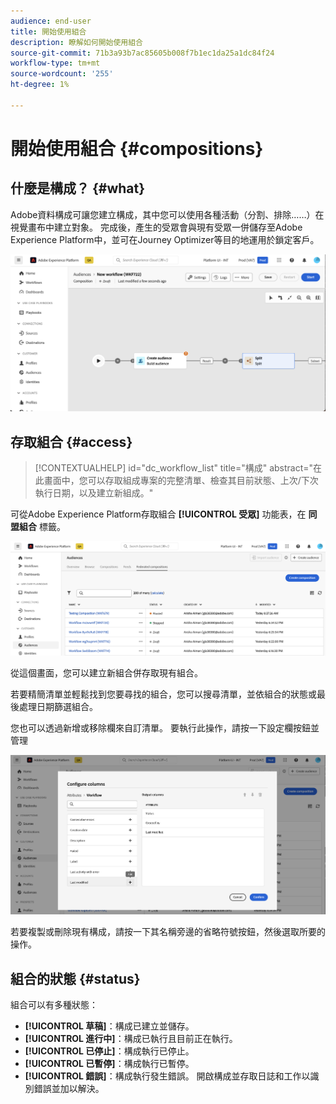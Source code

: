 ```yaml
---
audience: end-user
title: 開始使用組合
description: 瞭解如何開始使用組合
source-git-commit: 71b3a93b7ac85605b008f7b1ec1da25a1dc84f24
workflow-type: tm+mt
source-wordcount: '255'
ht-degree: 1%

---
```


# 開始使用組合 {#compositions}

## 什麼是構成？ {#what}

Adobe資料構成可讓您建立構成，其中您可以使用各種活動（分割、排除……）在視覺畫布中建立對象。 完成後，產生的受眾會與現有受眾一併儲存至Adobe Experience Platform中，並可在Journey Optimizer等目的地運用於鎖定客戶。

![](assets/composition-example.png)

## 存取組合 {#access}

>[!CONTEXTUALHELP]
>id="dc_workflow_list"
>title="構成"
>abstract="在此畫面中，您可以存取組成專案的完整清單、檢查其目前狀態、上次/下次執行日期，以及建立新組成。"

可從Adobe Experience Platform存取組合 **[!UICONTROL 受眾]** 功能表，在 **同盟組合** 標籤。

![](assets/compositions-list.png)

從這個畫面，您可以建立新組合併存取現有組合。

若要精簡清單並輕鬆找到您要尋找的組合，您可以搜尋清單，並依組合的狀態或最後處理日期篩選組合。

您也可以透過新增或移除欄來自訂清單。 要執行此操作，請按一下設定欄按鈕並管理

![](assets/compositions-columns.png)

若要複製或刪除現有構成，請按一下其名稱旁邊的省略符號按鈕，然後選取所要的操作。

## 組合的狀態 {#status}

組合可以有多種狀態：

* **[!UICONTROL 草稿]**：構成已建立並儲存。
* **[!UICONTROL 進行中]**：構成已執行且目前正在執行。
* **[!UICONTROL 已停止]**：構成執行已停止。
* **[!UICONTROL 已暫停]**：構成執行已暫停。
* **[!UICONTROL 錯誤]**：構成執行發生錯誤。 開啟構成並存取日誌和工作以識別錯誤並加以解決。
